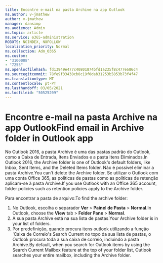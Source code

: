 ```yaml
---
title: Encontre e-mail na pasta Archive na app Outlook
ms.author: v-jmathew
author: v-jmathew
manager: dansimp
ms.audience: Admin
ms.topic: article
ms.service: o365-administration
ROBOTS: NOINDEX, NOFOLLOW
localization_priority: Normal
ms.collection: Adm_O365
ms.custom:
- "3100008"
- "7255"
ms.openlocfilehash: fd13949e477c40801874bfd1a235f8c477e686c4
ms.sourcegitcommit: 78fe9f33438cb0c19f0dab31253b5853b73f4f47
ms.translationtype: MT
ms.contentlocale: pt-PT
ms.lasthandoff: 03/05/2021
ms.locfileid: "50525209"
---
```

# <a name="find-email-in-archive-folder-in-outlook-app"></a><span data-ttu-id="7c994-102">Encontre e-mail na pasta Archive na app Outlook</span><span class="sxs-lookup"><span data-stu-id="7c994-102">Find email in Archive folder in Outlook app</span></span>

<span data-ttu-id="7c994-103">No Outlook 2016, a pasta Archive é uma das pastas padrão do Outlook, como a Caixa de Entrada, Itens Enviados e a pasta Itens Eliminados.</span><span class="sxs-lookup"><span data-stu-id="7c994-103">In Outlook 2016, the Archive folder is one of Outlook's default folders, like Inbox, Sent Items, and the Deleted Items folder.</span></span> <span data-ttu-id="7c994-104">Não é possível eliminar a pasta Archive.</span><span class="sxs-lookup"><span data-stu-id="7c994-104">You can't delete the Archive folder.</span></span> <span data-ttu-id="7c994-105">Se utilizar o Outlook com uma conta Office 365, as políticas de pastas como as políticas de retenção aplicam-se à pasta Archive.</span><span class="sxs-lookup"><span data-stu-id="7c994-105">If you use Outlook with an Office 365 account, folder policies such as retention policies apply to the Archive folder.</span></span>

<span data-ttu-id="7c994-106">Para encontrar a pasta de arquivo:</span><span class="sxs-lookup"><span data-stu-id="7c994-106">To find the archive folder:</span></span>

1. <span data-ttu-id="7c994-107">No Outlook, escolha o separador **Ver** > **Painel de Pasta**  >  **Normal**.</span><span class="sxs-lookup"><span data-stu-id="7c994-107">In Outlook, choose the **View** tab > **Folder Pane** > **Normal**.</span></span>
2. <span data-ttu-id="7c994-108">A sua pasta Archive está na sua lista de pastas.</span><span class="sxs-lookup"><span data-stu-id="7c994-108">Your Archive folder is in your list of folders.</span></span>
3. <span data-ttu-id="7c994-109">Por predefinição, quando procura itens outlook utilizando a função 'Caixa de Correio's Search Current no topo da sua lista de pastas, o Outlook procura toda a sua caixa de correio, incluindo a pasta Archive.</span><span class="sxs-lookup"><span data-stu-id="7c994-109">By default, when you search for Outlook items by using the Search Current Mailbox feature at the top of your folder list, Outlook searches your entire mailbox, including the Archive folder.</span></span>
